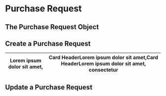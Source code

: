# Purchase Request

## The Purchase Request Object

## Create a Purchase Request

| Lorem ipsum dolor sit amet, | Card HeaderLorem ipsum dolor sit amet,Card HeaderLorem ipsum dolor sit amet, consectetur |
| --------------------------- | ---------------------------------------------------------------------------------------- |

## Update a Purchase Request
